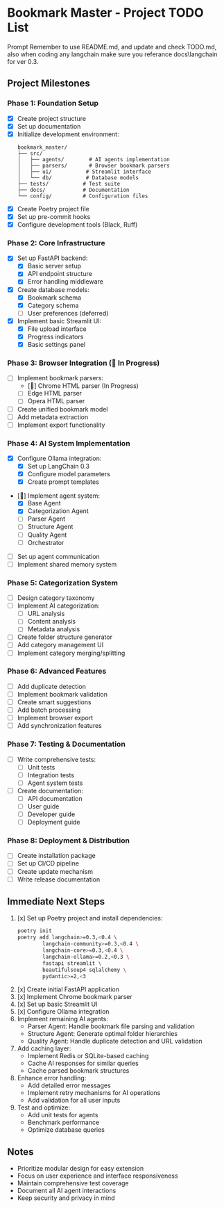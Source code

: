 # Bookmark Master - Project TODO List
Prompt Remember to use README.md, and update and check TODO.md, also when coding any langchain make sure you referance docs\langchain for ver 0.3.

## Project Milestones

### Phase 1: Foundation Setup
- [x] Create project structure
- [x] Set up documentation
- [x] Initialize development environment:
  ```
  bookmark_master/
  ├── src/
  │   ├── agents/        # AI agents implementation
  │   ├── parsers/       # Browser bookmark parsers
  │   ├── ui/           # Streamlit interface
  │   └── db/           # Database models
  ├── tests/           # Test suite
  ├── docs/            # Documentation
  └── config/          # Configuration files
  ```
- [x] Create Poetry project file
- [x] Set up pre-commit hooks
- [x] Configure development tools (Black, Ruff)

### Phase 2: Core Infrastructure
- [x] Set up FastAPI backend:
  - [x] Basic server setup
  - [x] API endpoint structure
  - [x] Error handling middleware
- [x] Create database models:
  - [x] Bookmark schema
  - [x] Category schema
  - [ ] User preferences (deferred)
- [x] Implement basic Streamlit UI:
  - [x] File upload interface
  - [x] Progress indicators
  - [x] Basic settings panel

### Phase 3: Browser Integration (🚧 In Progress)
- [ ] Implement bookmark parsers:
  - [🚧] Chrome HTML parser (In Progress)
  - [ ] Edge HTML parser
  - [ ] Opera HTML parser
- [ ] Create unified bookmark model
- [ ] Add metadata extraction
- [ ] Implement export functionality

### Phase 4: AI System Implementation
- [x] Configure Ollama integration:
  - [x] Set up LangChain 0.3
  - [x] Configure model parameters
  - [x] Create prompt templates
- [🚧] Implement agent system:
  - [x] Base Agent
  - [x] Categorization Agent
  - [ ] Parser Agent
  - [ ] Structure Agent
  - [ ] Quality Agent
  - [ ] Orchestrator
- [ ] Set up agent communication
- [ ] Implement shared memory system

### Phase 5: Categorization System
- [ ] Design category taxonomy
- [ ] Implement AI categorization:
  - [ ] URL analysis
  - [ ] Content analysis
  - [ ] Metadata analysis
- [ ] Create folder structure generator
- [ ] Add category management UI
- [ ] Implement category merging/splitting

### Phase 6: Advanced Features
- [ ] Add duplicate detection
- [ ] Implement bookmark validation
- [ ] Create smart suggestions
- [ ] Add batch processing
- [ ] Implement browser export
- [ ] Add synchronization features

### Phase 7: Testing & Documentation
- [ ] Write comprehensive tests:
  - [ ] Unit tests
  - [ ] Integration tests
  - [ ] Agent system tests
- [ ] Create documentation:
  - [ ] API documentation
  - [ ] User guide
  - [ ] Developer guide
  - [ ] Deployment guide

### Phase 8: Deployment & Distribution
- [ ] Create installation package
- [ ] Set up CI/CD pipeline
- [ ] Create update mechanism
- [ ] Write release documentation

## Immediate Next Steps
1. [x] Set up Poetry project and install dependencies:
   ```bash
   poetry init
   poetry add langchain>=0.3,<0.4 \
           langchain-community>=0.3,<0.4 \
           langchain-core>=0.3,<0.4 \
           langchain-ollama>=0.2,<0.3 \
           fastapi streamlit \
           beautifulsoup4 sqlalchemy \
           pydantic>=2,<3
   ```
2. [x] Create initial FastAPI application
3. [x] Implement Chrome bookmark parser
4. [x] Set up basic Streamlit UI
5. [x] Configure Ollama integration
6. Implement remaining AI agents:
   - Parser Agent: Handle bookmark file parsing and validation
   - Structure Agent: Generate optimal folder hierarchies
   - Quality Agent: Handle duplicate detection and URL validation
7. Add caching layer:
   - Implement Redis or SQLite-based caching
   - Cache AI responses for similar queries
   - Cache parsed bookmark structures
8. Enhance error handling:
   - Add detailed error messages
   - Implement retry mechanisms for AI operations
   - Add validation for all user inputs
9. Test and optimize:
   - Add unit tests for agents
   - Benchmark performance
   - Optimize database queries

## Notes
- Prioritize modular design for easy extension
- Focus on user experience and interface responsiveness
- Maintain comprehensive test coverage
- Document all AI agent interactions
- Keep security and privacy in mind
